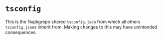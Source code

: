 # `tsconfig`

This is the Nxpkgrepo shared `tsconfig.json` from which all others `tsconfig.json`s inherit from. Making changes to this may have unintended consequences.
